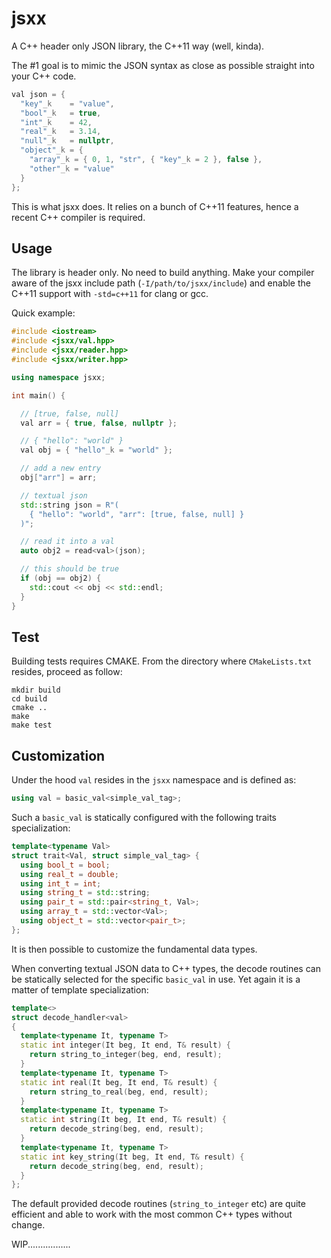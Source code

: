 jsxx
====

A C++ header only JSON library, the C++11 way (well, kinda).

The #1 goal is to mimic the JSON syntax as close as possible straight into your C++ code.

``` c++
val json = {
  "key"_k    = "value",
  "bool"_k   = true,
  "int"_k    = 42,
  "real"_k   = 3.14,
  "null"_k   = nullptr,
  "object"_k = {
    "array"_k = { 0, 1, "str", { "key"_k = 2 }, false },
    "other"_k = "value"
  }
};
```

This is what jsxx does. It relies on a bunch of C++11 features, hence a recent C++ compiler is required.


Usage
-----

The library is header only. No need to build anything. Make your compiler aware of the jsxx include path (`-I/path/to/jsxx/include`) and enable the C++11 support with `-std=c++11` for clang or gcc.

Quick example:

``` c++
#include <iostream>
#include <jsxx/val.hpp>
#include <jsxx/reader.hpp>
#include <jsxx/writer.hpp>

using namespace jsxx;

int main() {

  // [true, false, null]
  val arr = { true, false, nullptr };

  // { "hello": "world" }
  val obj = { "hello"_k = "world" };

  // add a new entry
  obj["arr"] = arr;

  // textual json
  std::string json = R"(
    { "hello": "world", "arr": [true, false, null] }
  )";

  // read it into a val
  auto obj2 = read<val>(json);

  // this should be true
  if (obj == obj2) {
    std::cout << obj << std::endl;
  }
}
```


Test
----

Building tests requires CMAKE. From the directory where `CMakeLists.txt` resides, proceed as follow:

```
mkdir build
cd build
cmake ..
make
make test
```


Customization
-------------

Under the hood `val` resides in the `jsxx` namespace and is defined as:

``` c++
using val = basic_val<simple_val_tag>;
```

Such a `basic_val` is statically configured with the following traits specialization:

``` c++
template<typename Val>
struct trait<Val, struct simple_val_tag> {
  using bool_t = bool;
  using real_t = double;
  using int_t = int;
  using string_t = std::string;
  using pair_t = std::pair<string_t, Val>;
  using array_t = std::vector<Val>;
  using object_t = std::vector<pair_t>;
};
```

It is then possible to customize the fundamental data types.

When converting textual JSON data to C++ types, the decode routines can be statically selected for the specific `basic_val` in use. Yet again it is a matter of template specialization:

``` c++
template<>
struct decode_handler<val>
{
  template<typename It, typename T>
  static int integer(It beg, It end, T& result) {
    return string_to_integer(beg, end, result);
  }
  template<typename It, typename T>
  static int real(It beg, It end, T& result) {
    return string_to_real(beg, end, result);
  }
  template<typename It, typename T>
  static int string(It beg, It end, T& result) {
    return decode_string(beg, end, result);
  }
  template<typename It, typename T>
  static int key_string(It beg, It end, T& result) {
    return decode_string(beg, end, result);
  }
};
```

The default provided decode routines (`string_to_integer` etc) are quite efficient and able to work with the most common C++ types without change.


WIP.................


